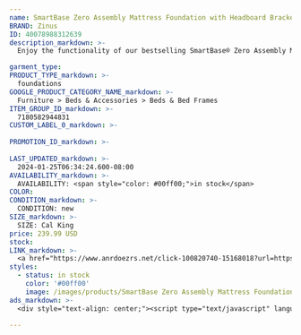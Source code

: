 ```yaml
---
name: SmartBase Zero Assembly Mattress Foundation with Headboard Brackets and Bed Skirt | Zinus Cal King
BRAND: Zinus
ID: 40078988312639
description_markdown: >-
  Enjoy the functionality of our bestselling SmartBase® Zero Assembly Mattress Foundation now in one nifty package with compatible headboard and footboard brackets and a clean white bed skirt. You don’t have to sacrifice style to enjoy the super sturdy and super versatile SmartBase®. For starters, the foundation is designed with a metal platform that you can rest your memory foam, latex or spring mattress directly on top of for extended mattress life. It’s also engineered with multiple support legs for maximum stability and over a foot of under bed clearance space.

garment_type:
PRODUCT_TYPE_markdown: >-
  foundations
GOOGLE_PRODUCT_CATEGORY_NAME_markdown: >-
  Furniture > Beds & Accessories > Beds & Bed Frames
ITEM_GROUP_ID_markdown: >-
  7180582944831
CUSTOM_LABEL_0_markdown: >-
  
PROMOTION_ID_markdown: >-
  
LAST_UPDATED_markdown: >-
  2024-01-25T06:34:24.600-08:00
AVAILABILITY_markdown: >-
  AVAILABILITY: <span style="color: #00ff00;">in stock</span>
COLOR:
CONDITION_markdown: >-
  CONDITION: new
SIZE_markdown: >-
  SIZE: Cal King
price: 239.99 USD
stock: 
LINK_markdown: >-
  <a href="https://www.anrdoezrs.net/click-100820740-15168018?url=https%3A%2F%2Fwww.zinus.com%2Fproducts%2Fsmartbase-zero-assembly-mattress-foundation-with-headboard-brackets-and-bed-skirt%3Fvariant%3D40078988312639" target="_blank" style="display: inline-block; padding: 10px 20px; font-size: 16px; text-align: center; text-decoration: none; cursor: pointer; border: 1px solid #3498db; color: #3498db; background-color: #fff; border-radius: 5px; transition: background-color 0.3s;">Go to Product</a>
styles:
  - status: in stock
    color: '#00ff00'
    image: /images/products/SmartBase Zero Assembly Mattress Foundation with Headboard Brackets and Bed Skirt _ Zinus Cal King/NightTherapyPlatformMetalBedFrame-FoundationSet_Qsize.jpg
ads_markdown: >-
  <div style="text-align: center;"><script type="text/javascript" language="javascript" src="https://www.kqzyfj.com/placeholder-53972247?target=_top&mouseover=N"></script></div>

---
```

